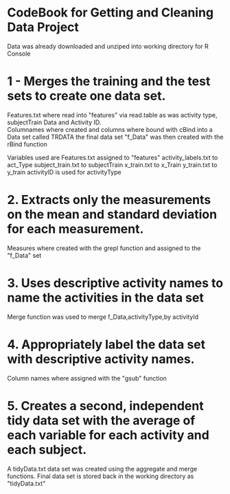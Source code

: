 CodeBook for Getting and Cleaning Data Project 
========================================================

Data was already downloaded and unziped into working directory for R Console
# 1 - Merges the training and the test sets to create one data set.
Features.txt where read into "features" via read.table as was activity type, subjectTrain Data and Activity ID.  
Columnames where created and columns where bound with cBind into a Data set called TRDATA
the final data set "f_Data" was then created with the rBind function

Variables used are Features.txt assigned to "features"
activity_labels.txt to act_Type
subject_train.txt to subjectTrain
x_train.txt to x_Train
y_train.txt to y_train
activityID is used for activityType

# 2. Extracts only the measurements on the mean and standard deviation for each measurement. 
Measures where created with the grepl function and assigned to the "f_Data" set

# 3. Uses descriptive activity names to name the activities in the data set
Merge function was used to merge f_Data,activityType,by activityId

# 4. Appropriately label the data set with descriptive activity names. 
Column names where assigned with the "gsub" function 

# 5. Creates a second, independent tidy data set with the average of each variable for each activity and each subject. 

A tidyData.txt data set was created using the aggregate and merge functions.  Final data set is stored back in the working directory as "tidyData.txt"
